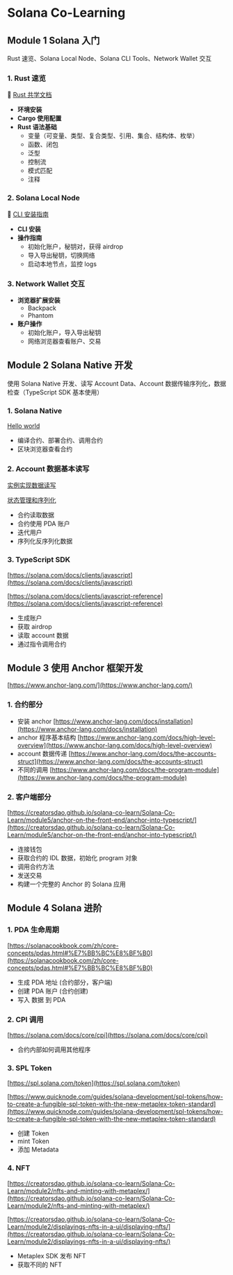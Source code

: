 # Solana Co-Learning

## Module 1 Solana 入门

Rust 速览、Solana Local Node、Solana CLI Tools、Network Wallet 交互

### 1. Rust 速览

🔗 [Rust 共学文档](https://github.com/CreatorsDAO/rust-co-learn/blob/main/rust-co-learn.md)

- **环境安装**
- **Cargo 使用配置**
- **Rust 语法基础**
  - 变量（可变量、类型、复合类型、引用、集合、结构体、枚举）
  - 函数、闭包
  - 泛型
  - 控制流
  - 模式匹配
  - 注释

### 2. Solana Local Node

🔗 [CLI 安装指南](https://solana.com/zh/developers/guides/getstarted/setup-local-development)

- **CLI 安装**
- **操作指南**
  - 初始化账户，秘钥对，获得 airdrop
  - 导入导出秘钥，切换网络
  - 启动本地节点，监控 logs

### 3. Network Wallet 交互

- **浏览器扩展安装**
  - Backpack
  - Phantom
- **账户操作**
  - 初始化账户，导入导出秘钥
  - 网络浏览器查看账户、交易

## Module 2 Solana Native 开发

使用 Solana Native 开发、读写 Account Data、Account 数据传输序列化，数据检查（TypeScript SDK 基本使用）

### 1. Solana Native

[Hello world](https://solana.com/zh/developers/guides/getstarted/local-rust-hello-world)

- 编译合约、部署合约、调用合约
- 区块浏览器查看合约

### 2. Account 数据基本读写

[实例实现数据读写](https://creatorsdao.github.io/solana-co-learn/Solana-Co-Learn/module3/native-solana-development/build-a-movie-review-program/)

[状态管理和序列化](https://creatorsdao.github.io/solana-co-learn/Solana-Co-Learn/module3/native-solana-development/state-management/)

- 合约读取数据
- 合约使用 PDA 账户
- 迭代用户
- 序列化反序列化数据

### 3. TypeScript SDK

[https://solana.com/docs/clients/javascript](https://solana.com/docs/clients/javascript)

[https://solana.com/docs/clients/javascript-reference](https://solana.com/docs/clients/javascript-reference)

- 生成账户
- 获取 airdrop
- 读取 account 数据
- 通过指令调用合约

## Module 3 使用 Anchor 框架开发

[https://www.anchor-lang.com/](https://www.anchor-lang.com/)

### 1. 合约部分

- 安装 anchor [https://www.anchor-lang.com/docs/installation](https://www.anchor-lang.com/docs/installation)
- anchor 程序基本结构 [https://www.anchor-lang.com/docs/high-level-overview](https://www.anchor-lang.com/docs/high-level-overview)
- account 数据传递 [https://www.anchor-lang.com/docs/the-accounts-struct](https://www.anchor-lang.com/docs/the-accounts-struct)
- 不同的调用 [https://www.anchor-lang.com/docs/the-program-module](https://www.anchor-lang.com/docs/the-program-module)

### 2. 客户端部分

[https://creatorsdao.github.io/solana-co-learn/Solana-Co-Learn/module5/anchor-on-the-front-end/anchor-into-typescript/](https://creatorsdao.github.io/solana-co-learn/Solana-Co-Learn/module5/anchor-on-the-front-end/anchor-into-typescript/)

- 连接钱包
- 获取合约的 IDL 数据，初始化 program 对象
- 调用合约方法
- 发送交易
- 构建一个完整的 Anchor 的 Solana 应用

## Module 4 Solana 进阶

### 1. PDA 生命周期

[https://solanacookbook.com/zh/core-concepts/pdas.html#%E7%BB%BC%E8%BF%B0](https://solanacookbook.com/zh/core-concepts/pdas.html#%E7%BB%BC%E8%BF%B0)

- 生成 PDA 地址 (合约部分，客户端)
- 创建 PDA 账户 (合约创建)
- 写入 数据 到 PDA

### 2. CPI 调用

[https://solana.com/docs/core/cpi](https://solana.com/docs/core/cpi)

- 合约内部如何调用其他程序

### 3. SPL Token

[https://spl.solana.com/token](https://spl.solana.com/token)

[https://www.quicknode.com/guides/solana-development/spl-tokens/how-to-create-a-fungible-spl-token-with-the-new-metaplex-token-standard](https://www.quicknode.com/guides/solana-development/spl-tokens/how-to-create-a-fungible-spl-token-with-the-new-metaplex-token-standard)

- 创建 Token
- mint Token
- 添加 Metadata

### 4. NFT

[https://creatorsdao.github.io/solana-co-learn/Solana-Co-Learn/module2/nfts-and-minting-with-metaplex/](https://creatorsdao.github.io/solana-co-learn/Solana-Co-Learn/module2/nfts-and-minting-with-metaplex/)

[https://creatorsdao.github.io/solana-co-learn/Solana-Co-Learn/module2/displayings-nfts-in-a-ui/displaying-nfts/](https://creatorsdao.github.io/solana-co-learn/Solana-Co-Learn/module2/displayings-nfts-in-a-ui/displaying-nfts/)

- Metaplex SDK 发布 NFT
- 获取不同的 NFT
